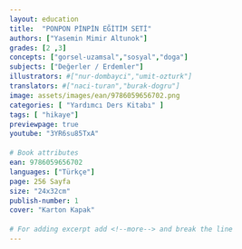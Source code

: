 ```yaml
---
layout: education
title:  "PONPON PİNPİN EĞİTİM SETİ"
authors: ["Yasemin Mimir Altunok"]
grades: [2 ,3]
concepts: ["gorsel-uzamsal","sosyal","doga"]
subjects: ["Değerler / Erdemler"]
illustrators: #["nur-dombayci","umit-ozturk"]
translators: #["naci-turan","burak-dogru"]
image: assets/images/ean/9786059656702.png
categories: [ "Yardımcı Ders Kitabı" ]
tags: [ "hikaye"]
previewpage: true
youtube: "3YR6su85TxA"

# Book attributes
ean: 9786059656702
languages: ["Türkçe"]
page: 256 Sayfa
size: "24x32cm"
publish-number: 1
cover: "Karton Kapak"

# For adding excerpt add <!--more--> and break the line
---
```

<!--more--> 
<!--<iframe src="https://www.youtube.com/embed/3YR6su85TxA?rel=0&amp;enablejsapi=1&amp;wmode=opaque" width="90%" height="360px" frameborder="0" allowfullscreen="allowfullscreen"></iframe>
<img src="/assets/images/educations/ponpon-pinpin/ponpon-pinpin-resim-yazi.jpg" alt="">

<div class="container">
  <div class="row">
    <div class="col-6">
<h4>Örnek Çizgi Film izle</h4>
<a href="https://youtu.be/CXG45Y4Ct9o" target="_blank">
  <i class="mdi mdi-youtube fa-4x" style="color: red;"></i>
</a>
    </div>
    <div class="col-6">
        <h4>Örnek Şarkı dinle</h4>
      <a href="http://edam.la/orff/" target="_blank">
        <i  class="mdi mdi-music-clef-treble fa-4x" style="color:#007bff ;"></i>
    </a>
    </div>
  </div>
</div>

“Ponpon ile Pinpin Eğitim Seti’mizin içinde STEM-A Eğitimi’ni; **Montessori**, **Scamper**, **Orff ve Değerler Eğitimi** ile destekledik.

**ORFF Tekniği**’ne uygun olarak şekiller, sayılar, kavramlar ve temalarla ilgili şarkıları sözlü ve enstrumental olarak dinleyebilecekleri karekodları sayfalara yerleştirdik.

**DEĞERLER EĞİTİMİ** ile saygılı ve pozitif bir birey olmalarını sağlamak, özgüveni olan başarılı çocuklar yetiştirmeyi amaçladık.

**Ponpon ile Pinpin Eğitim Seti**’nin içeriği ile çocukların keyifli zaman geçirirken şarkılarla eğlenerek
öğreneceklerine, severek ve rahatça kullanacaklarına inanıyoruz.

**Çıkartma Etkinlikleri**: Ponpon ile Pinpin Eğitim Seti’nde her kitabın içinde bol bol çıkartmalar var.
Böylece bu yaş grubunundaki çocuklarımız, en sevdiği çıkartmalı etkinlikleri doya doya yapabilecekler.



<div class="container">
  <div class="row">
    <div class="col-6 col-md-3">
<img class="zoom" src="/assets/images/educations/ponpon-pinpin/kitap1.jpg" alt="">
    </div>
    <div class="col-6 col-md-2">
 <img class="zoom" src="/assets/images/educations/ponpon-pinpin/kitap2.jpg" alt="">
    </div>
    <div class="col-6 col-md-2">
 <img class="zoom" src="/assets/images/educations/ponpon-pinpin/kitap3.jpg" alt="">
    </div>
    <div class="col-6 col-md-2">
 <img class="zoom" src="/assets/images/educations/ponpon-pinpin/kitap4.jpg" alt="">
    </div>
    <div class="col-6 col-md-3">
 <img class="zoom" src="/assets/images/educations/ponpon-pinpin/kitap5.jpg" alt="">
    </div>
  </div>
  <div class="row">
    <div class="col-6 col-md-3">
<img class="zoom" src="/assets/images/educations/ponpon-pinpin/stema.jpg" alt="">
    </div>
    <div class="col-6 col-md-3">
 <img class="zoom" src="/assets/images/educations/ponpon-pinpin/scamper.jpg" alt="">
    </div>
    <div class="col-6 col-md-3">
 <img class="zoom" src="/assets/images/educations/ponpon-pinpin/montessori.jpg" alt="">
    </div>
    <div class="col-6 col-md-3">
 <img class="zoom" src="/assets/images/educations/ponpon-pinpin/orf.jpg" alt="">
    </div>
  </div>
  <div class="row">
    <div class="col-6 col-md-4">
<img class="zoom" src="/assets/images/educations/ponpon-pinpin/aile-katilim.png" alt="">
    </div>
    <div class="col-6 col-md-4">
 <img class="zoom" src="/assets/images/educations/ponpon-pinpin/sanat-etkinlikleri.png" alt="">
    </div>
    <div class="col-6 col-md-4">
 <img class="zoom" src="/assets/images/educations/ponpon-pinpin/boyama.png" alt="">
    </div>
  </div>
</div>

#### Ponpon Pinpin Öğrenci Eğitim Seti

| Kitap                                       | Adet      | Sayfa    |
| ------------------------------------------- | --------- | -------- |
| Eğitim Kitapları                            | 5 Kitap   | 32 Sayfa |
| Aile Katılım Kitapları                      | 1 Kitap | 32 Sayfa  |
| Sanat Etkinliği                             | 1 Kitap   | 24 Sayfa |
| Boyama Kitabı                  | 1 Kitap   | 16 Sayfa |
| Portfolyo Dosyası                            | 1 Kitap   | 32 Sayfa |
| Karne | 1 Adet    |
| Başarı Belgesi             | 1 Adet    |
| Boy-Kilo Grafiği                            | 1 Adet    |

#### Ponpon Pinpin Öğrenci Eğitim Seti'nin içinde;

<div class="container">
  <div class="row">
    <div class="col-12 col-md-6">
      <ul>
        <li>Çocukların yaş seviyelerine uygun günlük yaşamı anlatan etkinlik sayfaları</li>
        <li>Basit kavramlar</li>
        <li>Sayı alıştırmaları</li>
        <li>Örüntü ve grafik çalışmaları</li>
        <li>Özgün düşünce, Beyin fırtınası etkinlikleri</li>
        <li>Mandala ve sınırlı boyama çalışmaları</li>
      </ul>
  </div>
    <div class="col-12 col-md-6">
      <ul>
        <li>Dil etkinlikleri çalışmaları</li>
        <li>Çizgi çalışmaları</li>
        <li>Renk ve şekil kavramları</li>
        <li>Dikkat ve algı çalışmaları</li>
        <li>Deneyler</li>
        <li>Değerler eğitimi</li>
        <li>Çocukların güzel davranışlar kazanmalarını destekleyici grafik çalışmaları yer almaktadır</li>
      </ul>
  </div>
</div>
</div>

<img src="/assets/images/educations/ponpon-pinpin/sinif-promosyonlari-yazi.png" alt="">

<div class="container">
  <div class="row">
    <div class="col-12">
      <h6>Mevsim Tabloları</h6>
   <img src="/assets/images/educations/ponpon-pinpin/mevsim-tablolari.png" alt="">
    </div>
  </div>
  <div class="row">
    <div class="col-6 col-md-4">
      <h6>Sınıf Defteri</h6>
   <img class="zoom" src="/assets/images/educations/ponpon-pinpin/sinif-defteri.png" alt="">
    </div>
    <div class="col-6 col-md-4">
      <h6>Planlar</h6>
       <img class="zoom" src="/assets/images/educations/ponpon-pinpin/planlar.png" alt="">
    </div>
    <div class="col-6 col-md-4">
      <h6>Sınıf Mevcut Tablosu</h6>
       <img class="zoom" src="/assets/images/educations/ponpon-pinpin/sinif-mevcut-tablosu.png" alt="">
    </div>
  </div>
  <div class="row">
    <div class="col-6 col-md-6">
      <h6>Atatürk Köşesi</h6>
   <img class="zoom" src="/assets/images/educations/ponpon-pinpin/ataturk-kosesi.png" alt="">
    </div>
    <div class="col-6 col-md-6">
      <h6>Kavram Kazanım Gösterge Çizelgesi</h6>
       <img class="zoom" src="/assets/images/educations/ponpon-pinpin/kavram-kazanim-cizelge.png" alt="">
    </div>
  </div>
  <div class="row">
    <div class="col-12">
      <h6>Öğrenme Merkezi Levhaları</h6>
   <img  src="/assets/images/educations/ponpon-pinpin/ogrenme-levhalari.jpg" alt="">
    </div>
  </div>
  <div class="row">
    <div class="col-12">
      <h6>Konu Posterleri (8 Adet)</h6>
   <img src="/assets/images/educations/ponpon-pinpin/konu-posterleri.png" alt="">
    </div>
  </div>
</div>

#### Ponpon Pinpin Eğitim Seti Sınıf Promosyonları
  - d-kitap (Serinin Tüm Dijital İçeriği) (38 Şarkı Sözlü-Entrümental)
  - Aylık Planlar/Günlük Akış ve Etkinlik Planı Kitabı
  - Aylık Planlar/Günlük Akış ve Etkinlik Planı Word Dosyası (d-kitap)
  - Mevsim Tablosu (4 adet)
  - Konulara Uygun Posterler (8 adet)
  - Sınıf Mevcut Panosu
  - Boy Cetveli
  - Masallarla Değerlerimiz Çizgi Film (20 Film 20 Değer)
  - Şarkılarla Değerlerimiz 30 MP3’leri (d-kitap)
  - Kavram ve Kazanım Gösterge Çizelgesi
  - Öğrenme Merkezi Levhaları
  - Atatürk Köşesi
  - Sınıf Defteri

#### İnteraktif D-Kitap İçeriği
  - Ponpon ile Pinpin Eğitim Seti’nin Tamamının Dijital İçeriği
  - Yarım ve Tam Aylık Planlar / Günlük Akış ve Etkinlik Planı
  - Şarkılarla Değerlerimiz 30 Şarkı Mp3
  - Masallarla Değerlerimiz Çizgi Filmi (20 Film 20 Değer)
  - Dijital Posterle

**Ponpon ile PinPin Eğitim Seti’nin Akıllı Tahta Dijital** içeriğine  <a href="https://e-damla.com.tr/ " target="_blank">E-Damla</a> eğitim platformumuza giriş yaparak erişebilirsiniz.





